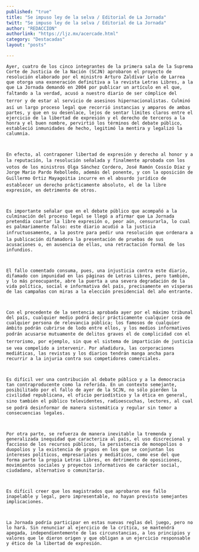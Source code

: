 ```yaml
---
published: "true"
title: "Se impuso ley de la selva / Editorial de La Jornada"
twitt: "Se impuso ley de la selva / Editorial de La Jornada"
author: "REDACCION"
authorlink: "https://ljz.mx/acercade.html"
category: "Destacadas"
layout: "posts"

---
```



  
    Ayer, cuatro de los cinco integrantes de la primera sala de la Suprema Corte de Justicia de la Nación (SCJN) aprobaron el proyecto de resolución elaborado por el ministro Arturo Zaldívar Lelo de Larrea que otorga una exoneración definitiva a la revista Letras Libres, a la que La Jornada demandó en 2004 por publicar un artículo en el que, faltando a la verdad, acusó a nuestro diario de ser cómplice del terror y de estar al servicio de asesinos hipernacionalistas. Culminó así un largo proceso legal que recorrió instancias y amparos de ambas partes, y que en su desenlace, lejos de sentar límites claros entre el ejercicio de la libertad de expresión y el derecho de terceros a la honra y el buen nombre, pervirtió los términos del debate público, estableció inmunidades de hecho, legitimó la mentira y legalizó la calumnia.
  
  
  
    En efecto, al contraponer libertad de expresión y derecho al honor y a la reputación, la resolución señalada y finalmente aprobada con los votos de los ministros Olga Sánchez Cordero, José Ramón Cossío Díaz y Jorge Mario Pardo Rebolledo, además del ponente, y con la oposición de Guillermo Ortiz Mayagoitia incurre en el absurdo jurídico de establecer un derecho prácticamente absoluto, el de la libre expresión, en detrimento de otros.
  
  
  
    Es importante señalar que en el debate público que acompañó a la culminación del proceso legal se llegó a afirmar que La Jornada pretendía coartar la libre expresión o, peor aún, censurarla, lo cual es palmariamente falso: este diario acudió a la justicia infructuosamente, a la postre para pedir una resolución que ordenara a la publicación difamadora la presentación de pruebas de sus acusaciones o, en ausencia de ellas, una retractación formal de los infundios.
  
  
  
    El fallo comentado consuma, pues, una injusticia contra este diario, difamado con impunidad en las páginas de Letras Libres, pero también, y lo más preocupante, abre la puerta a una severa degradación de la vida política, social e informativa del país, precisamente en vísperas de las campañas con miras a la elección presidencial del año entrante.
  
  
  
    Con el precedente de la sentencia aprobada ayer por el máximo tribunal del país, cualquier medio podrá decir prácticamente cualquier cosa de cualquier persona de relevancia pública; los famosos de cualquier ámbito podrán cubrirse de lodo entre ellos, y los medios informativos podrán acusarse mutuamente de delitos graves el de complicidad con el terrorismo, por ejemplo, sin que el sistema de impartición de justicia se vea compelido a intervenir. Por añadidura, las corporaciones mediáticas, las revistas y los diarios tendrán manga ancha para recurrir a la injuria contra sus competidores comerciales.
  
  
  
    Es difícil ver una contribución al debate público y a la democracia tan contraproducente como la referida. En un contexto semejante, posibilitado por el fallo de ayer de la SCJN, no sólo pierden la civilidad republicana, el oficio periodístico y la ética en general, sino también el público televidentes, radioescuchas, lectores, al cual se podrá desinformar de manera sistemática y regular sin temor a consecuencias legales.
  
  
  
    Por otra parte, se refuerza de manera inevitable la tremenda y generalizada inequidad que caracteriza al país, el uso discrecional y faccioso de los recursos públicos, la persistencia de monopolios o duopolios y la existencia de grupos en los que se conjuntan los intereses políticos, empresariales y mediáticos, como ese del que forma parte la propia Letras Libres, en detrimento de oposiciones, movimientos sociales y proyectos informativos de carácter social, ciudadano, alternativo o comunitario.
  
  
  
    Es difícil creer que los magistrados que aprobaron ese fallo inapelable y legal, pero impresentable, no hayan previsto semejantes implicaciones.
  
  
  
    La Jornada podría participar en estas nuevas reglas del juego, pero no lo hará. Sin renunciar al ejercicio de la crítica, se mantendrá apegada, independientemente de las circunstancias, a los principios y valores que le dieron origen y que obligan a un ejercicio responsable y ético de la libertad de expresión.
  
  
  
     
  

